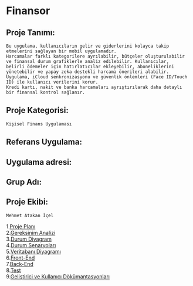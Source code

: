 # Finansor

## Proje Tanımı:
    Bu uygulama, kullanıcıların gelir ve giderlerini kolayca takip etmelerini sağlayan bir mobil uygulamadır. 
    Harcamalar farklı kategorilere ayrılabilir, bütçeler oluşturulabilir ve finansal durum grafiklerle analiz edilebilir. Kullanıcılar, 
    belirli ödemeler için hatırlatıcılar ekleyebilir, aboneliklerini yönetebilir ve yapay zeka destekli harcama önerileri alabilir. 
    Uygulama, iCloud senkronizasyonu ve güvenlik önlemleri (Face ID/Touch ID) ile kullanıcı verilerini korur. 
    Kredi kartı, nakit ve banka harcamaları ayrıştırılarak daha detaylı bir finansal kontrol sağlanır.


## Proje Kategorisi:
    Kişisel Finans Uygulaması


## Referans Uygulama:


## Uygulama adresi:

## Grup Adı:


## Proje Ekibi:
    Mehmet Atakan İçel


1.[Proje Planı](Proje-Plani.md) <br>
2.[Gereksinim Analizi](Gereksinim-Analizi.md) <br>
3.[Durum Diyagram](Durum-Diyagramlari.md) <br>
4.[Durum Senaryoları](Durum-Senaryolari.md) <br>
5.[Veritabanı Diyagramı](Veritabani-Diyagrami.md) <br>
6.[Front-End](Front-End.md) <br>
7.[Back-End](Back-End.md) <br>
8.[Test](Test.md) <br>
9.[Geliştirici ve Kullanıcı Dökümantasyonları](Dokumantasyon.md) <br>
